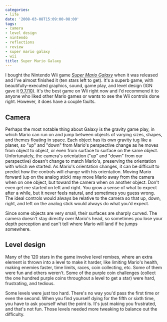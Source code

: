 ```yaml
---
categories:
- life
date: '2008-03-08T15:09:00-08:00'
tags:
- camera
- level design
- nintendo
- reflections
- review
- super mario galaxy
- wii
title: Super Mario Galaxy
---
```


I bought the Nintendo Wii game [*Super Mario Galaxy*](https://en.wikipedia.org/wiki/Super_Mario_Galaxy) when it was released and I've almost finished it (ten stars left to get). It's a superb game, with beautifully-executed graphics, sound, game play, and level design (IGN gave it [9.7/10](https://wii.ign.com/articles/833/833298p1.html)). It's the best game on Wii right now and I'd recommend it to anyone who liked other Mario games or wants to see the Wii controls done right. However, it does have a couple faults.

## Camera

Perhaps the most notable thing about Galaxy is the gravity game play, in which Mario can run on and jump between objects of varying sizes, shapes, and themes floating in space. Each object has its own gravity tug like a planet, so "up" and "down" from Mario's perspective change as he moves from object to object, or even from surface to surface on the same object. Unfortunately, the camera's orientation ("up" and "down" from our perspective) doesn't change to match Mario's, preserving the orientation with which we started. As Mario's orientation changes, it can be difficult to predict how the controls will change with his orientation. Moving Mario forward (up on the analog stick) may move Mario away from the camera when on one object, but toward the camera when on another object. Don't even get me started on left and right. You grow a sense of what to expect after a while, but it never feels natural, and sometimes you guess wrong. The ideal controls would always be relative to the camera so that up, down, right, and left on the analog stick would always do what you'd expect.

Since some objects are very small, their surfaces are sharply curved. The camera doesn't stay directly over Mario's head, so sometimes you lose your depth perception and can't tell where Mario will land if he jumps somewhere.

## Level design

Many of the 120 stars in the game involve level remixes, where an extra element is thrown into a level to make it harder, like limiting Mario's health, making enemies faster, time limits, races, coin collecting, etc. Some of them were fun and others weren't. Some of the purple coin challenges (collect the one hundred purple coins throughout a level to get a star) were hard, frustrating, and tedious.

Some levels were just too hard. There's no way you'd pass the first time or even the second. When you find yourself dying for the fifth or sixth time, you have to ask yourself what the point is. It's just making you frustrated, and that's not fun. Those levels needed more tweaking to balance out the difficulty.
